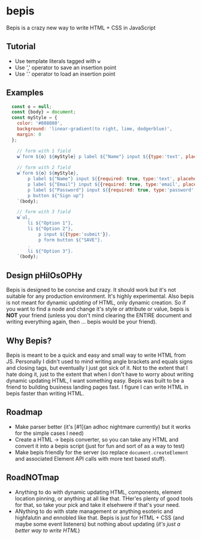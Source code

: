 # bepis

Bepis is a crazy new way to write HTML + CSS in JavaScript

## Tutorial

- Use template literals tagged with `w`
- Use ',' operator to save an insertion point
- Use '.' operator to load an insertion point

## Examples

```javascript
  const o = null;
  const {body} = document;
  const myStyle = {
    color: '#808080',
    background: 'linear-gradient(to right, lime, dodgerblue)',
    margin: 0
  };

	// form with 1 field
	w`form ${o} ${myStyle} p label ${"Name"} input ${{type:'text', placeholder:'your name'}}`(body);
	
	// form with 2 field
	w`form ${o} ${myStyle}, 
		p label ${"Name"} input ${{required: true, type:'text', placeholder:'your name'}}.
		p label ${"Email"} input ${{required: true, type:'email', placeholder:'your email'}}.
		p label ${"Password"} input ${{required: true, type:'password', placeholder:'your password'}}.
		p button ${"Sign up"} 
	`(body);

	// form with 3 field
	w`ul, 
		li ${"Option 1"}, 
		li ${"Option 2"},
			p input ${{type:'submit'}}.
			p form button ${"SAVE"}.
		.
		li ${"Option 3"}.
	`(body);
```

## Design pHilOsOPHy

Bepis is designed to be concise and crazy. It should work but it's not suitable for any production environment. It's highly experimental.
Also bepis is not meant for dynamic *updating* of HTML, only dynamic creation. So if you want to find a node and change it's style or attribute or value, bepis is **NOT** your friend (unless you don't mind clearing the ENTIRE document and writing everything again, then ... bepis would be your friend).

## Why Bepis?

Bepis is meant to be a quick and easy and small way to write HTML from JS. Personally I didn't used to mind writing angle brackets and equals signs and closing tags, but eventually I just got sick of it. Not to the extent that I hate doing it, just to the extent that when I don't have to worry about writing dynamic updating HTML, I want something easy. Bepis was built to be a friend to building business landing pages fast. I figure I can write HTML in bepis faster than writing HTML.

## Roadmap

- Make parser better (it's [#1](an adhoc nightmare currently) but it works for the simple cases I need)
- Create a HTML -> bepis converter, so you can take any HTML and convert it into a bepis script (just for fun and sort of as a way to test)
- Make bepis friendly for the server (so replace `document.createElement` and associated Element API calls with more text based stuff).

## RoadNOTmap

- Anything to do with dynamic updating HTML, components, element location pinning, or anything at all like that. THer'es plenty of good tools for that, so take your pick and take it elsehwere if that's your need.
- ANything to do with state management or anything esoteric and highfalutin and ennobled like that. Bepis is just for HTML + CSS (and maybe some event listeners) but nothing about updating (*it's just a better way to write HTML*)



